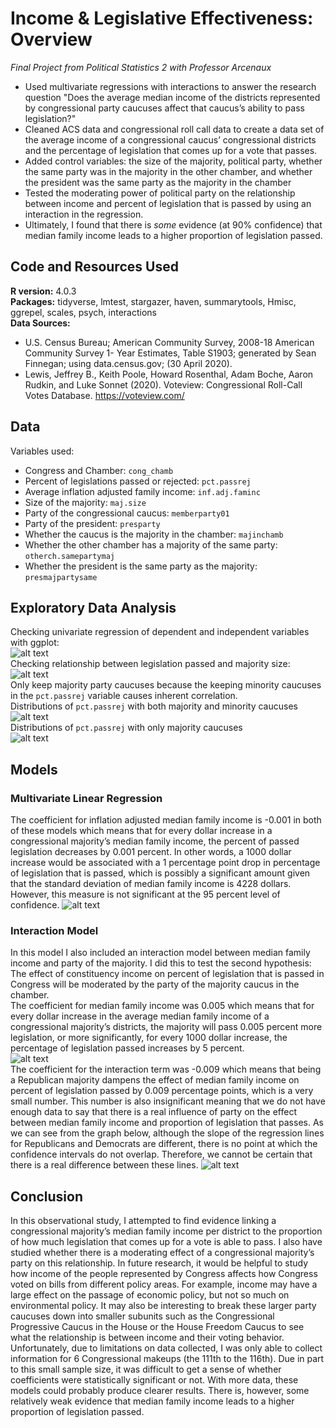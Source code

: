 # Income & Legislative Effectiveness: Overview
*Final Project from Political Statistics 2 with Professor Arcenaux*
- Used multivariate regressions with interactions to answer the research question "Does the average median income of the districts represented by congressional party caucuses affect that caucus’s ability to pass legislation?"
- Cleaned ACS data and congressional roll call data to create a data set of the average income of a congressional caucus’ congressional districts and the percentage of legislation that comes up for a vote that passes. 
- Added control variables: the size of the majority, political party, whether the same party was in the majority in the other chamber, and whether the president was the same party as the majority in the chamber
- Tested the moderating power of political party on the relationship between income and percent of legislation that is passed by using an interaction in the regression. 
- Ultimately, I found that there is *some* evidence (at 90% confidence) that median family income leads to a higher proportion of legislation passed.


## Code and Resources Used
**R version:** 4.0.3  
**Packages:** tidyverse, lmtest, stargazer, haven, summarytools, Hmisc, ggrepel, scales, psych, interactions  
**Data Sources:**
- U.S. Census Bureau; American Community Survey, 2008-18 American Community Survey 1-
Year Estimates, Table S1903; generated by Sean Finnegan; using data.census.gov; (30 April 2020).
- Lewis, Jeffrey B., Keith Poole, Howard Rosenthal, Adam Boche, Aaron Rudkin, and Luke
Sonnet (2020). Voteview: Congressional Roll-Call Votes Database. https://voteview.com/

## Data
Variables used:
- Congress and Chamber: `cong_chamb`
- Percent of legislations passed or rejected: `pct.passrej`
- Average inflation adjusted family income: `inf.adj.faminc`
- Size of the majority: `maj.size`
- Party of the congressional caucus: `memberparty01`
- Party of the president: `presparty`
- Whether the caucus is the majority in the chamber: `majinchamb`
- Whether the other chamber has a majority of the same party: `otherch.samepartymaj`
- Whether the president is the same party as the majority: `presmajpartysame`


## Exploratory Data Analysis  
Checking univariate regression of dependent and independent variables with ggplot:  
![alt text](https://github.com/sfinnexe/Income-and-Legislative-Effectiveness/blob/main/Visualizations/income%20leg.png)  
Checking relationship between legislation passed and majority size:  
![alt text](https://github.com/sfinnexe/Income-and-Legislative-Effectiveness/blob/main/Visualizations/maj%20size%20leg.png)  
Only keep majority party caucuses because the keeping minority caucuses in the `pct.passrej` variable causes inherent correlation.  
Distributions of `pct.passrej` with both majority and minority caucuses 
![alt text](https://github.com/sfinnexe/Income-and-Legislative-Effectiveness/blob/main/Visualizations/density%20plot%20passed%20rej%20legislation%20majority%20and%20minority.png)  
Distributions of `pct.passrej` with only majority caucuses  
![alt text](https://github.com/sfinnexe/Income-and-Legislative-Effectiveness/blob/main/Visualizations/density%20plot%20percent%20legislation%20pass%20rate%20for%20majorities%20only.png)  

## Models
### Multivariate Linear Regression  
The coefficient for inflation adjusted median family income is -0.001 in both of these models which means that for every dollar increase in a congressional majority’s median family income, the percent of passed legislation decreases by 0.001 percent. In other words, a 1000 dollar increase would be associated with a 1 percentage point drop in percentage of legislation that is passed, which is possibly a significant amount given that the standard deviation of median family income is 4228 dollars. However, this measure is not significant at the 95 percent level of confidence.
![alt text](https://github.com/sfinnexe/Income-and-Legislative-Effectiveness/blob/main/Regression%20Table%201.png)  
### Interaction Model  
In this model I also included an interaction model between median family income and party of the majority. I did this to test the second hypothesis: The effect of constituency income on percent of legislation that is passed in Congress will be moderated by the party of the majority caucus in the chamber.  
The coefficient for median family income was 0.005 which means that for every dollar increase in the average median family income of a congressional majority’s districts, the majority will pass 0.005 percent more legislation, or more significantly, for every 1000 dollar increase, the percentage of legislation passed increases by 5 percent.  
![alt text](https://github.com/sfinnexe/Income-and-Legislative-Effectiveness/blob/main/Regression%20Table%202.png)  
The coefficient for the interaction term was -0.009 which means that being a Republican majority dampens the effect of median family income on percent of legislation passed by 0.009 percentage points, which is a very small number. This number is also insignificant meaning that we do not have enough data to say that there is a real influence of party on the effect between median family income and proportion of legislation that passes. As we can see from the graph below, although the slope of the regression lines for Republicans and Democrats are different, there is no point at which the confidence intervals do not overlap. Therefore, we cannot be certain that there is a real difference between these lines.
![alt text](https://github.com/sfinnexe/Income-and-Legislative-Effectiveness/blob/main/Visualizations/only%20majority%20interaction%20plot%20income%20interacted%20with%20party.png)  
## Conclusion  
In this observational study, I attempted to find evidence linking a congressional majority’s median family income per district to the proportion of how much legislation that comes up for a vote is able to pass. I also have studied whether there is a moderating effect of a congressional majority’s party on this relationship. In future research, it would be helpful to study how income of the people represented by Congress affects how Congress voted on bills from different policy areas. For example, income may have a large effect on the passage of economic policy, but not so much on environmental policy. It may also be interesting to break these larger party caucuses down into smaller subunits such as the Congressional Progressive Caucus in the House or the House Freedom Caucus to see what the relationship is between income and their voting behavior.  
Unfortunately, due to limitations on data collected, I was only able to collect information for 6 Congressional makeups (the 111th to the 116th). Due in part to this small sample size, it was difficult to get a sense of whether coefficients were statistically significant or not. With more data, these models could probably produce clearer results. There is, however, some relatively weak evidence that median family income leads to a higher proportion of legislation passed.



